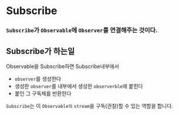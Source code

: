 # Subscribe

### `Subscribe`가 `Observable`에 `Observer`를 연결해주는 것이다.

## Subscribe가 하는일
Observable을 Subscribe하면 Subscribe내부에서
- `observer`를 생성한다
- 생성한 `observer`를 내부에서 생성한 `observerble`에 붙힌다
- 붙인 그 구독체를 반환한다

`Subscribe`는 이 `Observable의` `stream`을 구독(관찰)할 수 있는 역할을 합니다.
